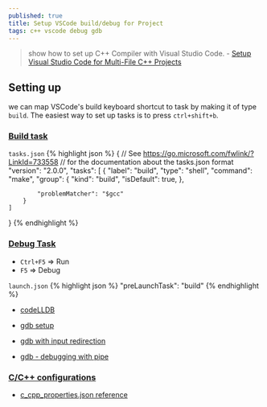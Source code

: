 ```yaml
---
published: true
title: Setup VSCode build/debug for Project
tags: c++ vscode debug gdb
---
```

> show how to set up C++ Compiler with Visual Studio Code. - [Setup Visual Studio Code for Multi-File C++ Projects](https://dev.to/talhabalaj/setup-visual-studio-code-for-multi-file-c-projects-1jpi)

## Setting up 
we can map VSCode's build keyboard shortcut to task by making it of type `build`. The easiest way to set up tasks is to press `ctrl+shift+b`.

### [Build task](https://code.visualstudio.com/Docs/editor/tasks)
`tasks.json` 
{% highlight json %}
{
    // See https://go.microsoft.com/fwlink/?LinkId=733558
    // for the documentation about the tasks.json format
    "version": "2.0.0",
    "tasks": [
        {
            "label": "build",
            "type": "shell",
            "command": "make",
            "group": {
                "kind": "build",
                "isDefault": true,
            },
            
            "problemMatcher": "$gcc"
        }
    ]
}
{% endhighlight %}

### [Debug Task](https://code.visualstudio.com/docs/editor/debugging)
- `Ctrl+F5` => Run
- `F5` => Debug

`launch.json`
{% highlight json %}
"preLaunchTask": "build"
{% endhighlight %}

- [codeLLDB](https://github.com/vadimcn/vscode-lldb)

- [gdb setup](https://github.com/Microsoft/vscode-cpptools/issues/106)
- [gdb with input redirection](https://stackoverflow.com/questions/4758175/how-to-use-gdb-with-input-redirection)
- [gdb - debugging with pipe](https://stackoverflow.com/questions/1456253/gdb-debugging-with-pipe)

### [C/C++ configurations](https://code.visualstudio.com/docs/cpp/config-msvc#_cc-configurations)
- [c_cpp_properties.json reference](https://code.visualstudio.com/docs/cpp/c-cpp-properties-schema-reference)
